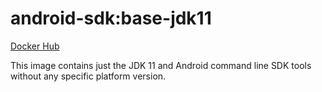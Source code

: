 # android-sdk:base-jdk11 #

[Docker Hub](https://hub.docker.com/r/azabost/android-sdk/)

This image contains just the JDK 11 and Android command line SDK tools without any specific platform version.
